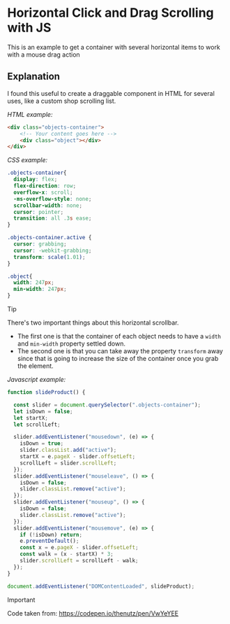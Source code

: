 # Horizontal Click and Drag Scrolling with JS

This is an example to get a container with several horizontal items to work with a mouse drag action

## Explanation

I found this useful to create a draggable component in HTML for several uses, like a custom shop scrolling list.

*HTML example:*

```html
<div class="objects-container">
    <!-- Your content goes here -->
    <div class="object"></div>
</div>
```

*CSS example:*

```css
.objects-container{
  display: flex;
  flex-direction: row;
  overflow-x: scroll;
  -ms-overflow-style: none;
  scrollbar-width: none;
  cursor: pointer;
  transition: all .3s ease;
}

.objects-container.active {
  cursor: grabbing;
  cursor: -webkit-grabbing;
  transform: scale(1.01);
}

.object{
  width: 247px;
  min-width: 247px;
}
```

> [!TIP]
> There's two important things about this horizontal scrollbar.
> - The first one is that the container of each object needs to have a `width` and `min-width` property settled down.
> - The second one is that you can take away the property `transform` away since that is going to increase the size of the container once you grab the element.

*Javascript example:*

```javascript
function slideProduct() {

  const slider = document.querySelector(".objects-container");
  let isDown = false;
  let startX;
  let scrollLeft;

  slider.addEventListener("mousedown", (e) => {
    isDown = true;
    slider.classList.add("active");
    startX = e.pageX - slider.offsetLeft;
    scrollLeft = slider.scrollLeft;
  });
  slider.addEventListener("mouseleave", () => {
    isDown = false;
    slider.classList.remove("active");
  });
  slider.addEventListener("mouseup", () => {
    isDown = false;
    slider.classList.remove("active");
  });
  slider.addEventListener("mousemove", (e) => {
    if (!isDown) return;
    e.preventDefault();
    const x = e.pageX - slider.offsetLeft;
    const walk = (x - startX) * 3;
    slider.scrollLeft = scrollLeft - walk;
  });
}

document.addEventListener("DOMContentLoaded", slideProduct);
```

> [!IMPORTANT]
> Code taken from: https://codepen.io/thenutz/pen/VwYeYEE

